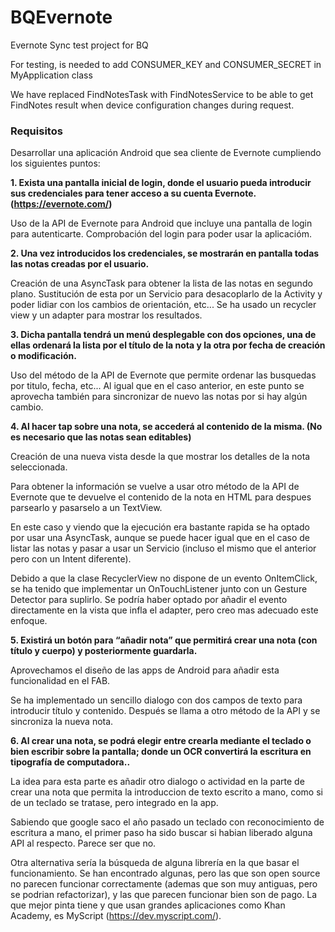 # BQEvernote
Evernote Sync test project for BQ


For testing, is needed to add CONSUMER_KEY and CONSUMER_SECRET in MyApplication class

We have replaced FindNotesTask with FindNotesService to be able to get FindNotes result when device configuration changes during request.


### Requisitos

Desarrollar una aplicación Android que sea cliente de Evernote cumpliendo los siguientes puntos:

**1. Exista una pantalla inicial de login, donde el usuario pueda introducir sus credenciales para tener acceso a su cuenta Evernote. (https://evernote.com/)**

Uso de la API de Evernote para Android que incluye una pantalla de login para autenticarte. Comprobación del login para poder usar la aplicacióm.

**2. Una vez introducidos los credenciales, se mostrarán en pantalla todas las notas creadas por el usuario.**

Creación de una AsyncTask para obtener la lista de las notas en segundo plano. Sustitución de esta por un Servicio para desacoplarlo de la Activity y poder lidiar con los cambios de orientación, etc... Se ha usado un recycler view y un adapter para mostrar los resultados.

**3. Dicha pantalla tendrá un menú desplegable con dos opciones, una de ellas ordenará la lista por el título de la nota y la otra por fecha de creación o modificación.**

Uso del método de la API de Evernote que permite ordenar las busquedas por titulo, fecha, etc... Al igual que en el caso anterior, en este punto se aprovecha también para sincronizar de nuevo las notas por si hay algún cambio.

**4. Al hacer tap sobre una nota, se accederá al contenido de la misma. (No es necesario que las notas sean editables)**

Creación de una nueva vista desde la que mostrar los detalles de la nota seleccionada. 

Para obtener la información se vuelve a usar otro método de la API de Evernote que te devuelve el contenido de la nota en HTML para despues parsearlo y pasarselo a un TextView.

En este caso y viendo que la ejecución era bastante rapida se ha optado por usar una AsyncTask, aunque se puede hacer igual que en el caso de listar las notas y pasar a usar un Servicio (incluso el mismo que el anterior pero con un Intent diferente).

Debido a que la clase RecyclerView no dispone de un evento OnItemClick, se ha tenido que implementar un OnTouchListener junto con un Gesture Detector para suplirlo. Se podría haber optado por añadir el evento directamente en la vista que infla el adapter, pero creo mas adecuado este enfoque.

**5. Existirá un botón para “añadir nota” que permitirá crear una nota (con título y cuerpo) y posteriormente guardarla.**

Aprovechamos el diseño de las apps de Android para añadir esta funcionalidad en el FAB. 

Se ha implementado un sencillo dialogo con dos campos de texto para introducir título y contenido. Después se llama a otro método de la API y se sincroniza la nueva nota.

**6.  Al crear una nota, se podrá elegir entre crearla mediante el teclado o bien escribir sobre la pantalla; donde un OCR convertirá la escritura en tipografía de computadora..**

La idea para esta parte es añadir otro dialogo o actividad en la parte de crear una nota que permita la introduccion de texto escrito a mano, como si de un teclado se tratase, pero integrado en la app.

Sabiendo que google saco el año pasado un teclado con reconocimiento de escritura a mano, el primer paso ha sido buscar si habian liberado alguna API al respecto. Parece ser que no.

Otra alternativa sería la búsqueda de alguna librería en la que basar el funcionamiento. Se han encontrado algunas, pero las que son open source no parecen funcionar correctamente (ademas que son muy antiguas, pero se podrian refactorizar), y las que parecen funcionar bien son de pago. La que mejor pinta tiene y que usan grandes aplicaciones como Khan Academy, es MyScript (https://dev.myscript.com/).

